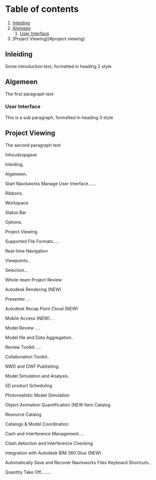 # Table of contents
1. [Inleiding](#inleiding)
2. [Algmeen](#algemeen)
    1. [User Interface](#user-interface)
3. [Project Viewing](#project viewing)

## Inleiding <a name="inleiding"></a>
Some introduction text, formatted in heading 2 style

## Algemeen <a name="algemeen"></a>
The first paragraph text

### User Interface <a name="user-interface"></a>
This is a sub paragraph, formatted in heading 3 style

## Project Viewing <a name="project-viewing"></a>
The second paragraph text



Inhoudsopgave

Inleiding.

Algemeen.


Start Navisworks Manage User Interface......

Ribbons.


Workspace

Status Bar

Options.

Project Viewing.


Supported File Formats.....

Real-time Navigation

Viewpoints..

Selection...

Whole-team Project Review

Autodesk Rendering (NEW)

Presenter .. .

Autodesk Recap Point Cloud (NEW)

 Mobile Access (NEW).. .

Model Review ....



Model file and Data Aggregation..

Review Toolkit ....

Collaboration Toolkit..

NWD and DWF Publishing.

Model Simulation and Analysis.


5D product Scheduling

Photorealistic Model Simulation

Object Animation Quantification (NEW Item Catalog.

Resource Catalog

Catalogs & Model Coordination


Cash and Interference Management....


Clash detection and Interference Checking

Integration with Autodesk BIM 360 Glue (NEW)



Automatically Save and Recover Navisworks Files Keyboard Shortcuts..

Quantity Take Off........
